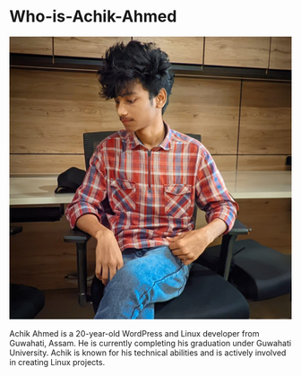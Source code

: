 # Who-is-Achik-Ahmed

![Achik-Ahmed](https://raw.githubusercontent.com/Achik-Ahmed/Who-is-Achik-Ahmed/refs/heads/main/achik-ahmed.jpg)

Achik Ahmed is a 20-year-old WordPress and Linux developer from Guwahati, Assam. He is currently completing his graduation under Guwahati University. Achik is known for his technical abilities and is actively involved in creating Linux projects.

